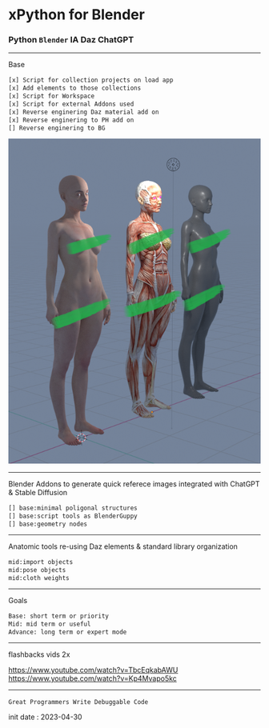 # xPython for Blender

### Python `Blender` IA Daz ChatGPT

---

Base

    [x] Script for collection projects on load app
    [x] Add elements to those collections
    [x] Script for Workspace
    [x] Script for external Addons used
    [x] Reverse enginering Daz material add on
    [x] Reverse enginering to PH add on
    [] Reverse enginering to BG    


![alt text](https://raw.githubusercontent.com/xd43vild69/xPython/main/src/blender/dazToBlenderMatsUDIM_C.png)

---

Blender Addons to generate quick referece images integrated with ChatGPT & Stable Diffusion

	[] base:minimal poligonal structures
    [] base:script tools as BlenderGuppy
    [] base:geometry nodes

---

Anatomic tools re-using Daz elements & standard library organization

	mid:import objects
	mid:pose objects
	mid:cloth weights

---

Goals
    
    Base: short term or priority
    Mid: mid term or useful
    Advance: long term or expert mode

---

flashbacks vids 2x

https://www.youtube.com/watch?v=TbcEqkabAWU
https://www.youtube.com/watch?v=Kp4Mvapo5kc

---
`Great Programmers Write Debuggable Code`

init date : 2023-04-30
